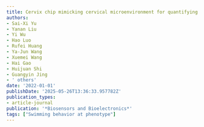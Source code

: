 ```yaml
---
title: Cervix chip mimicking cervical microenvironment for quantifying sperm locomotion
authors:
- Sai-Xi Yu
- Yanan Liu
- Yi Wu
- Hao Luo
- Rufei Huang
- Ya-Jun Wang
- Xuemei Wang
- Hai Gao
- Huijuan Shi
- Guangyin Jing
- ' others'
date: '2022-01-01'
publishDate: '2025-05-26T13:36:33.957782Z'
publication_types:
- article-journal
publication: '*Biosensors and Bioelectronics*'
tags: ["Swimming behavior at phenotype"]
---
```

